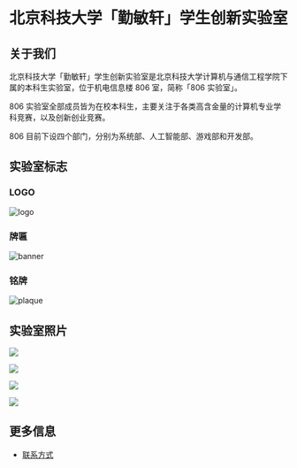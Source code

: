 ---
---

# 北京科技大学「勤敏轩」学生创新实验室

## 关于我们

北京科技大学「勤敏轩」学生创新实验室是北京科技大学计算机与通信工程学院下属的本科生实验室，位于机电信息楼 806 室，简称「806 实验室」。

806 实验室全部成员皆为在校本科生，主要关注于各类高含金量的计算机专业学科竞赛，以及创新创业竞赛。

806 目前下设四个部门，分别为系统部、人工智能部、游戏部和开发部。

## 实验室标志

### LOGO

![logo](https://blog-s3.806.group/static/806-logo-with-name.jpg)

### 牌匾

![banner](https://blog-s3.806.group/static/806-banner.jpg)

### 铭牌

![plaque](https://blog-s3.806.group/static/806-plaque.jpg)

## 实验室照片

![](https://blog-s3.806.group/static/806_1.jpg)

![](https://blog-s3.806.group/static/806_2.jpg)

![](https://blog-s3.806.group/static/806_3.jpg)

![](https://blog-s3.806.group/static/806_4.jpg)

## 更多信息

- [联系方式](806/contact.md)
